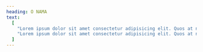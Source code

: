 ```yaml
---
heading: O NAMA
text:
  [
    "Lorem ipsum dolor sit amet consectetur adipisicing elit. Quos at nulla tempora ipsum voluptatibus magnam aut veniam, eos adipisci veritatis enim accusantium nostrum molestias voluptate blanditiis nobis. Qui, perspiciatis sit.",
    "Lorem ipsum dolor sit amet consectetur adipisicing elit. Quos at nulla tempora ipsum voluptatibus magnam aut veniam, eos adipisci veritatis enim accusantium nostrum molestias voluptate blanditiis nobis. Qui, perspiciatis sit.",
  ]
---
```

